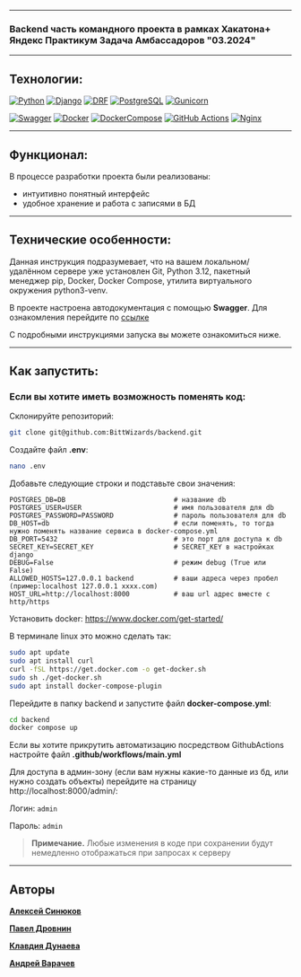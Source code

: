 ***

### Backend часть командного проекта в рамках Хакатона+ Яндекс Практикум Задача Амбассадоров "03.2024"

***

## Технологии:

[![Python](https://img.shields.io/badge/Python-3.12-blue?style=flat&logo=Python)](https://www.python.org/)
[![Django](https://img.shields.io/badge/Django-%204.2-blue?style=flat&logo=django)](https://www.djangoproject.com/)
[![DRF](https://img.shields.io/badge/DjangoRESTFramework-%203.14.0-blue?style=flat&logo=django)](https://www.django-rest-framework.org/)
[![PostgreSQL](https://img.shields.io/badge/PostgreSQL-%2016-blue?style=flat&logo=PostgreSQL)]([https://www.postgresql.org/])
[![Gunicorn](https://img.shields.io/badge/Gunicorn-%2020.1.0-blue?style=flat&logo=gunicorn)](https://gunicorn.org/)

[![Swagger](https://img.shields.io/badge/Swagger-68BC71?style=flat&logo=swagger)](https://swagger.io/)
[![Docker](https://img.shields.io/badge/Docker-68BC71?style=flat&logo=docker)](https://www.docker.com/)
[![DockerCompose](https://img.shields.io/badge/Docker_Compose-68BC71?style=flat&logo=docsdotrs)](https://docs.docker.com/compose/)
[![GitHub Actions](https://img.shields.io/badge/GitHub_Actions-68BC71?style=flat&logo=githubactions)](https://github.com/features/actions)
[![Nginx](https://img.shields.io/badge/Nginx-68BC71?style=flat&logo=nginx)](https://www.nginx.com/)

***

## Функционал:

В процессе разработки проекта были реализованы:
- интуитивно понятный интерфейс
- удобное хранение и работа с записями в БД

***

## Технические особенности:

Данная инструкция подразумевает, что на вашем локальном/удалённом сервере 
уже установлен Git, Python 3.12, пакетный менеджер pip, Docker, 
Docker Compose, утилита виртуального окружения python3-venv.

В проекте настроена автодокументация с помощью **Swagger**. Для ознакомления 
перейдите по [ссылке]()

С подробными инструкциями запуска вы можете ознакомиться ниже.

***

## Как запустить:

### Если вы хотите иметь возможность поменять код:

Склонируйте репозиторий:
````bash
git clone git@github.com:BittWizards/backend.git
````

Cоздайте файл **.env**:

```bash
nano .env
```

Добавьте следующие строки и подставьте свои значения:
````dotenv
POSTGRES_DB=DB                           # название db
POSTGRES_USER=USER                       # имя пользователя для db
POSTGRES_PASSWORD=PASSWORD               # пароль пользователя для db
DB_HOST=db                               # если поменять, то тогда нужно поменять название сервиса в docker-compose.yml
DB_PORT=5432                             # это порт для доступа к db
SECRET_KEY=SECRET_KEY                    # SECRET_KEY в настройках django
DEBUG=False                              # режим debug (True или False)
ALLOWED_HOSTS=127.0.0.1 backend          # ваши адреса через пробел (пример:localhost 127.0.0.1 xxxx.com)
HOST_URL=http://localhost:8000           # ваш url адрес вместе с http/https
````

Установить docker: https://www.docker.com/get-started/

В терминале linux это можно сделать так:
````bash
sudo apt update
sudo apt install curl
curl -fSL https://get.docker.com -o get-docker.sh
sudo sh ./get-docker.sh
sudo apt install docker-compose-plugin 
````

Перейдите в папку backend и запустите файл **docker-compose.yml**:
````bash
cd backend
docker compose up
````

Если вы хотите прикрутить автоматизацию посредством GithubActions настройте файл **.github/workflows/main.yml**

Для доступа в админ-зону (если вам нужны какие-то данные из бд, или нужно создать объекты) перейдите на страницу http://localhost:8000/admin/:

Логин: `admin`

Пароль: `admin`

> **Примечание.** Любые изменения в коде при сохранении будут немедленно отображаться при запросах к серверу
***

## Авторы

[**Алексей Синюков**](https://github.com/aleksey2299-1)

[**Павел Дровнин**](https://github.com/pashpiter)

[**Клавдия Дунаева**](https://github.com/KlavaD)

[**Андрей Варачев**](https://github.com/Dartanyun)
